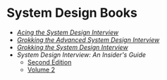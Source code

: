 # System Design Books

* [_Acing the System Design Interview_](./books/Acing%20the%20System%20Design%20Interview%20--%20Zhiyong%20Tan%20--%201,%202024%20--%20Manning%20Publications%20--%209781633439108%20--%20c73d1a318d63aa7d5e6aeff5a0f76920%20--%20Anna’s%20Archive.pdf)
* [_Grokking the Advanced System Design Interview_](./books/Grokking%20the%20Advanced%20System%20Design%20Interview%20(educative.io)%20(Z-Library).pdf)
* [_Grokking the System Design Interview_](./books/Grokking%20the%20System%20Design%20Interview%20(Educative.io)%20(Z-Library).pdf)
* _System Design Interview: An Insider's Guide_
    * [Second Edition](./books/pdfcoffee.com_system-design-interview-an-insiders-guidepdf-pdf-free.pdf)
    * [Volume 2](./books/pdfcoffee.com_system-design-interview-an-insiders-guide-volume-2-1736049119-9781736049112-compress-pdf-free.pdf)